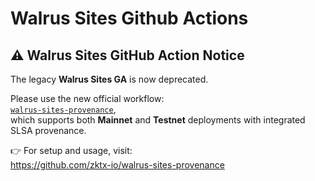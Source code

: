 # Walrus Sites Github Actions

## ⚠️ Walrus Sites GitHub Action Notice

The legacy **Walrus Sites GA** is now deprecated.

Please use the new official workflow:  
[`walrus-sites-provenance`](https://github.com/marketplace/actions/walrus-sites-provenance),  
which supports both **Mainnet** and **Testnet** deployments with integrated SLSA provenance.

👉 For setup and usage, visit:  
https://github.com/zktx-io/walrus-sites-provenance

